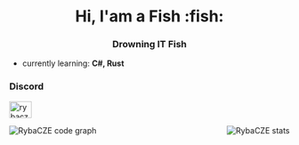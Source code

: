 <h1 align="center">Hi, I'am a Fish :fish:</h1>
<h3 align="center">Drowning IT Fish</h3>

- currently learning: **C#, Rust**

<h3 align="left">Discord</h3>
<p align="left">
<a href="https://discord.gg/rybacz" target="blank"><img align="center" src="https://raw.githubusercontent.com/rahuldkjain/github-profile-readme-generator/master/src/images/icons/Social/discord.svg" alt="rybacz" height="30" width="40" /></a>
</p>

<p><img align="left" src="https://github-readme-stats.vercel.app/api/top-langs?username=RybaCZE&show_icons=true&locale=en&layout=compact&theme=tokyonight" alt="RybaCZE code graph" /></p>
<p>&nbsp;<img align="right" src="https://github-readme-stats.vercel.app/api?username=RybaCZE&show_icons=true&locale=en&theme=tokyonight" alt="RybaCZE stats" /></p>

  <!--
  **RybaCZE/RybaCZE** is a ✨ _special_ ✨ repository because its `README.md` (this file) appears on your GitHub profile.

Here are some ideas to get you started:

- 🔭 I’m currently working on ...
- 🌱 I’m currently learning ...
- 👯 I’m looking to collaborate on ...
- 🤔 I’m looking for help with ...
- 💬 Ask me about ...
- 📫 How to reach me: ...
- 😄 Pronouns: ...
- ⚡ Fun fact: ...
  -->
